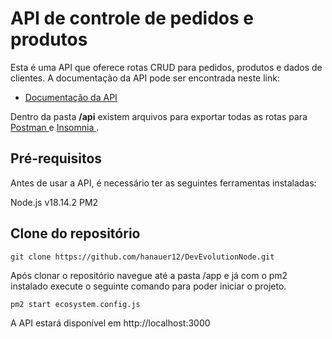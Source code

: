 #  API de controle de pedidos e produtos

Esta é uma API que oferece rotas CRUD para pedidos, produtos e dados de clientes. A documentação da API pode ser encontrada neste link:  
-    [ Documentação da API ](https://documenter.getpostman.com/view/26487953/2s93RKzwAF)

Dentro da pasta **/api** existem arquivos para exportar todas as rotas para [ Postman ](https://www.postman.com/) e [ Insomnia ](https://insomnia.rest/download).

##  Pré-requisitos
Antes de usar a API, é necessário ter as seguintes ferramentas instaladas:

Node.js v18.14.2
PM2

##  Clone do repositório
```git clone https://github.com/hanauer12/DevEvolutionNode.git```

Após clonar o repositório navegue até a pasta /app e já com o pm2 instalado execute o seguinte comando para poder iniciar o projeto.

```pm2 start ecosystem.config.js```

A API estará disponível em http://localhost:3000


